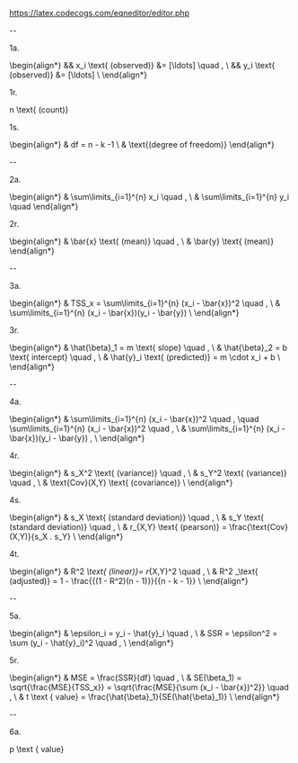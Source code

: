 https://latex.codecogs.com/eqneditor/editor.php

--

1a.

\begin{align*}
&& x_i \text{ (observed)} &= [\ldots] \quad , \\
&& y_i \text{ (observed)} &= [\ldots] \\
\end{align*}

1r.

n \text{ (count)}

1s.

\begin{align*}
& df = n - k -1 \\
& \text{(degree of freedom)}
\end{align*}

--

2a.

\begin{align*}
& \sum\limits_{i=1}^{n} x_i \quad , \\
& \sum\limits_{i=1}^{n} y_i \quad
\end{align*}

2r.

\begin{align*}
& \bar{x} \text{ (mean)} \quad , \\
& \bar{y} \text{ (mean)}
\end{align*}

--

3a.

\begin{align*}
& TSS_x = \sum\limits_{i=1}^{n} (x_i - \bar{x})^2 \quad , \\
& \sum\limits_{i=1}^{n} (x_i - \bar{x})(y_i - \bar{y})  \\
\end{align*}

3r.

\begin{align*}
& \hat{\beta}_1 = m \text{ slope} \quad , \\
& \hat{\beta}_2 = b \text{ intercept} \quad , \\
& \hat{y}_i  \text{ (predicted)} = m \cdot x_i + b \\
\end{align*}

--

4a.

\begin{align*}
&     \sum\limits_{i=1}^{n} (x_i - \bar{x})^2  \quad ,
\quad \sum\limits_{i=1}^{n} (x_i - \bar{x})^2  \quad , \\
&     \sum\limits_{i=1}^{n} (x_i - \bar{x})(y_i - \bar{y}) , \\
\end{align*}

4r.

\begin{align*}
& s_X^2 \text{ (variance)} \quad , \\
& s_Y^2 \text{ (variance)} \quad , \\
& \text{Cov}(X,Y) \text{ (covariance)} \\
\end{align*}

4s.

\begin{align*}
& s_X \text{ (standard deviation)} \quad , \\ 
& s_Y \text{ (standard deviation)} \quad , \\
& r_{X,Y} \text{ (pearson)} = \frac{\text{Cov}(X,Y)}{s_X . s_Y} \\
\end{align*}

4t.

\begin{align*}
& R^2 _\text{ (linear)}= r_{X,Y}^2 \quad ,  \\
& R^2 _\text{ (adjusted)} = 1 - \frac{{(1 - R^2)(n - 1)}}{{n - k - 1}} \\
\end{align*}

--

5a.

\begin{align*}
& \epsilon_i = y_i - \hat{y}_i \quad ,  \\
& SSR = \epsilon^2 = \sum (y_i - \hat{y}_i)^2 \quad ,  \\
\end{align*}

5r.

\begin{align*}
& MSE = \frac{SSR}{df} \quad ,  \\
& SE(\beta_1) = \sqrt{\frac{MSE}{TSS_x}} = \sqrt{\frac{MSE}{\sum (x_i - \bar{x})^2}} \quad ,  \\
& t \text { value} = \frac{\hat{\beta}_1}{SE(\hat{\beta}_1)} \\
\end{align*}

--

6a.

p \text { value}

